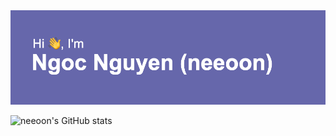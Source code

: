 <img src="header.png" alt="👋 Hi there! I'm Ngoc Nguyen (neeoon)" title="👋 Hi there! I'm Ngoc Nguyen (neeoon)"/>

![neeoon's GitHub stats](https://github-readme-stats.vercel.app/api?username=nooeen&count_private=true)
